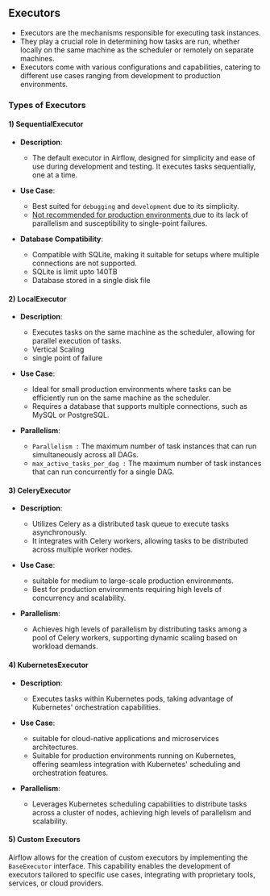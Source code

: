 ## Executors 

- Executors are the mechanisms responsible for executing task instances. 
- They play a crucial role in determining how tasks are run, whether locally on the same machine as the scheduler or remotely on separate machines. 
- Executors come with various configurations and capabilities, catering to different use cases ranging from development to production environments.


### Types of Executors

#### 1) SequentialExecutor

- **Description**:  
    - The default executor in Airflow, designed for simplicity and ease of use during development and testing. It executes tasks sequentially, one at a time.

- **Use Case**: 
    - Best suited for `debugging` and `development` due to its simplicity. 
    - <u>Not recommended for production environments </u> due to its lack of parallelism and susceptibility to single-point failures.

- **Database Compatibility**: 
    - Compatible with SQLite, making it suitable for setups where multiple connections are not supported.
    - SQLite is limit upto 140TB
    - Database stored in a single disk file

#### 2) LocalExecutor

- **Description**: 
    - Executes tasks on the same machine as the scheduler, allowing for parallel execution of tasks. 
    - Vertical Scaling
    - single point of failure


- **Use Case**: 
    -  Ideal for small production environments where tasks can be efficiently run on the same machine as the scheduler.  
    - Requires a database that supports multiple connections, such as MySQL or PostgreSQL.

- **Parallelism**: 
    - `Parallelism :` The maximum number of task instances that can run simultaneously across all DAGs.
    - `max_active_tasks_per_dag :` The maximum number of task instances that can run concurrently for a single DAG.
    

#### 3) CeleryExecutor

- **Description**: 
    - Utilizes Celery as a distributed task queue to execute tasks asynchronously. 
    - It integrates with Celery workers, allowing tasks to be distributed across multiple worker nodes.

- **Use Case**: 
    - suitable for medium to large-scale production environments.
    - Best for production environments requiring high levels of concurrency and scalability. 

- **Parallelism**: 
 
    - Achieves high levels of parallelism by distributing tasks among a pool of Celery workers, supporting dynamic scaling based on workload demands.

#### 4) KubernetesExecutor

- **Description**: 
    - Executes tasks within Kubernetes pods, taking advantage of Kubernetes' orchestration capabilities. 

- **Use Case**: 
    - suitable for cloud-native applications and microservices architectures.
    - Suitable for production environments running on Kubernetes, offering seamless integration with Kubernetes' scheduling and orchestration features.

- **Parallelism**: 
    - Leverages Kubernetes scheduling capabilities to distribute tasks across a cluster of nodes, achieving high levels of parallelism and scalability.

#### 5) Custom Executors

Airflow allows for the creation of custom executors by implementing the `BaseExecutor` interface. This capability enables the development of executors tailored to specific use cases, integrating with proprietary tools, services, or cloud providers.
